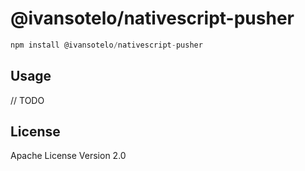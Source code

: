 # @ivansotelo/nativescript-pusher

```javascript
npm install @ivansotelo/nativescript-pusher
```

## Usage

// TODO

## License

Apache License Version 2.0
